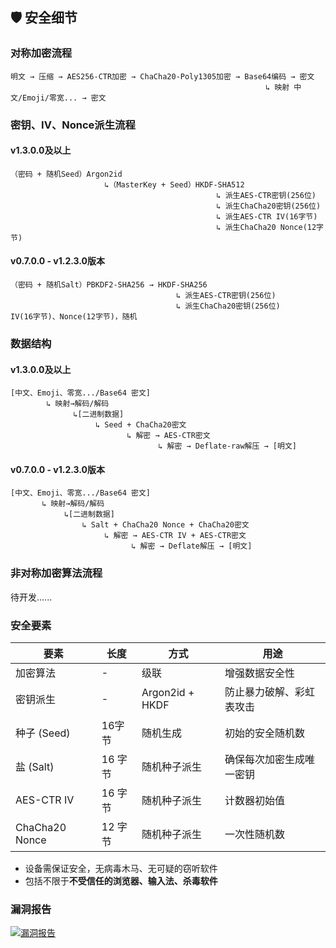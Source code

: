 ## 🛡️ 安全细节

### 对称加密流程

```plaintext
明文 → 压缩 → AES256-CTR加密 → ChaCha20-Poly1305加密 → Base64编码 → 密文
                                                         ↳ 映射 中文/Emoji/零宽... → 密文
```

### 密钥、IV、Nonce派生流程

#### v1.3.0.0及以上

```plaintext
（密码 + 随机Seed）Argon2id 
                     ↳（MasterKey + Seed）HKDF-SHA512
                                              ↳ 派生AES-CTR密钥(256位)
                                              ↳ 派生ChaCha20密钥(256位)
                                              ↳ 派生AES-CTR IV(16字节)
                                              ↳ 派生ChaCha20 Nonce(12字节)
```
#### v0.7.0.0 - v1.2.3.0版本

```plaintext
（密码 + 随机Salt）PBKDF2-SHA256 → HKDF-SHA256
                                     ↳ 派生AES-CTR密钥(256位)
                                     ↳ 派生ChaCha20密钥(256位)
IV(16字节)、Nonce(12字节)，随机
```

### 数据结构

#### v1.3.0.0及以上

```plaintext
[中文、Emoji、零宽.../Base64 密文]
        ↳ 映射→解码/解码
              ↳[二进制数据]
                   ↳ Seed + ChaCha20密文
                          ↳ 解密 → AES-CTR密文
                                 ↳ 解密 → Deflate-raw解压 → [明文]
```
#### v0.7.0.0 - v1.2.3.0版本

```plaintext
[中文、Emoji、零宽.../Base64 密文]
       ↳ 映射→解码/解码
            ↳[二进制数据]
                ↳ Salt + ChaCha20 Nonce + ChaCha20密文
                     ↳ 解密 → AES-CTR IV + AES-CTR密文
                           ↳ 解密 → Deflate解压 → [明文]
```

### 非对称加密算法流程

待开发......

### 安全要素

| 要素           | 长度    | 方式            | 用途                     |
| -------------- | ------- | --------------- | ------------------------ |
| 加密算法       | -       | 级联            | 增强数据安全性           |
| 密钥派生       | -       | Argon2id + HKDF | 防止暴力破解、彩虹表攻击 |
| 种子 (Seed)    | 16字节  | 随机生成        | 初始的安全随机数         |
| 盐 (Salt)      | 16 字节 | 随机种子派生    | 确保每次加密生成唯一密钥 |
| AES-CTR IV     | 16 字节 | 随机种子派生    | 计数器初始值             |
| ChaCha20 Nonce | 12 字节 | 随机种子派生    | 一次性随机数             |

- 设备需保证安全，无病毒木马、无可疑的窃听软件
- 包括不限于**不受信任的浏览器、输入法、杀毒软件**

### 漏洞报告

[![漏洞报告](https://img.shields.io/badge/%E6%BC%8F%E6%B4%9E%E6%8A%A5%E5%91%8A-gold?style=for-the-badge&logo=github&&logoColor=black)](https://github.com/fzxx/XiangYue/security/advisories/new)
